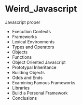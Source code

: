 # Weird_Javascript
Javascript proper 

- Execution Contexts 
- Frameworks 
- Lexical Environments 
- Types and Operators 
- Objects 
- Functions 
- Object Oriented Javascript 
- Prototypal Inheritance 
- Building Objects 
- Odds and Ends 
- Examining Famous Frameworks 
- Libraries 
- Build a Personal Framework 
- Conclusions 
